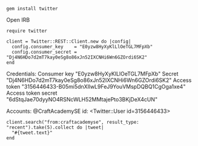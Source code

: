 
```
gem install twitter
```

Open IRB
```
require twitter
```

```
client = Twitter::REST::Client.new do |config|
  config.consumer_key    = "E0yzw8HyXyKlLlOeTGL7MFpXb"
  config.consumer_secret = "Dj4N6HDo7d2mT7kay0eSg8o86xJn52IXCNHi6Wn6GZOrdi6SK2"
end
```

Credentials:
Consumer key         "E0yzw8HyXyKlLlOeTGL7MFpXb"
Secret               "Dj4N6HDo7d2mT7kay0eSg8o86xJn52IXCNHi6Wn6GZOrdi6SK2"
Access token         "3156446433-B05mi5dnXllwL9FeJ9YouVMspDQBQ1CgOga1xe4"
Access token secret  "6dStqJae70dyyNO4RSNcWLH52MMtajePto3BKjDeX4cUN"

Accounts:
@CraftAcademySE id: <Twitter::User id=3156446433>

```
client.search("from:craftacademyse", result_type: "recent").take(5).collect do |tweet|
  "#{tweet.text}"
end
```